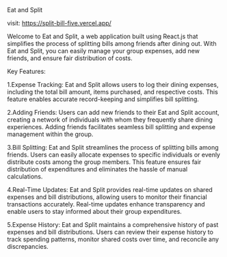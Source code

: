 Eat and Split

visit: https://split-bill-five.vercel.app/

Welcome to Eat and Split, a web application built using React.js that simplifies the process of splitting bills among friends after dining out. With Eat and Split,
you can easily manage your group expenses, add new friends, and ensure fair distribution of costs.

Key Features:

1.Expense Tracking: Eat and Split allows users to log their dining expenses, including the total bill amount, items purchased, and respective costs. 
This feature enables accurate record-keeping and simplifies bill splitting.

2.Adding Friends: Users can add new friends to their Eat and Split account, creating a network of individuals with whom they frequently share dining experiences. 
Adding friends facilitates seamless bill splitting and expense management within the group.

3.Bill Splitting: Eat and Split streamlines the process of splitting bills among friends. Users can easily allocate expenses to specific individuals or evenly distribute costs among the group members. This feature ensures fair distribution of expenditures and eliminates the hassle of manual calculations.

4.Real-Time Updates: Eat and Split provides real-time updates on shared expenses and bill distributions, allowing users to monitor their financial transactions accurately. Real-time updates enhance transparency and enable users to stay informed about their group expenditures.

5.Expense History: Eat and Split maintains a comprehensive history of past expenses and bill distributions. Users can review their expense history to track spending patterns, monitor shared costs over time, and reconcile any discrepancies.
